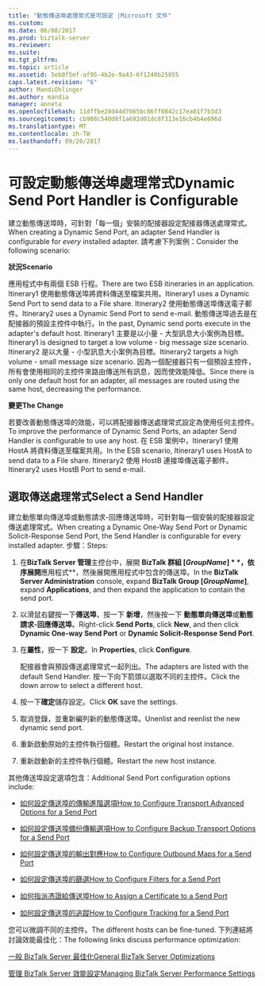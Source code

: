 ```yaml
---
title: "動態傳送埠處理常式是可設定 |Microsoft 文件"
ms.custom: 
ms.date: 06/08/2017
ms.prod: biztalk-server
ms.reviewer: 
ms.suite: 
ms.tgt_pltfrm: 
ms.topic: article
ms.assetid: 5eb8f5ef-af95-4b2e-9a43-6f1240b25855
caps.latest.revision: "6"
author: MandiOhlinger
ms.author: mandia
manager: anneta
ms.openlocfilehash: 11dffbe28d44d7665bc86ff0842c17ea01f7b3d3
ms.sourcegitcommit: cb908c540d8f1a692d01dc8f313e16cb4b4e696d
ms.translationtype: MT
ms.contentlocale: zh-TW
ms.lasthandoff: 09/20/2017
---
```

# <a name="dynamic-send-port-handler-is-configurable"></a><span data-ttu-id="04c8b-102">可設定動態傳送埠處理常式</span><span class="sxs-lookup"><span data-stu-id="04c8b-102">Dynamic Send Port Handler is Configurable</span></span>
<span data-ttu-id="04c8b-103">建立動態傳送埠時，可針對「每一個」安裝的配接器設定配接器傳送處理常式。</span><span class="sxs-lookup"><span data-stu-id="04c8b-103">When creating a Dynamic Send Port, an adapter Send Handler is configurable for *every* installed adapter.</span></span> <span data-ttu-id="04c8b-104">請考慮下列案例：</span><span class="sxs-lookup"><span data-stu-id="04c8b-104">Consider the following scenario:</span></span>  
  
 <span data-ttu-id="04c8b-105">**狀況**</span><span class="sxs-lookup"><span data-stu-id="04c8b-105">**Scenario**</span></span>  
  
 <span data-ttu-id="04c8b-106">應用程式中有兩個 ESB 行程。</span><span class="sxs-lookup"><span data-stu-id="04c8b-106">There are two ESB itineraries in an application.</span></span> <span data-ttu-id="04c8b-107">Itinerary1 使用動態傳送埠將資料傳送至檔案共用。</span><span class="sxs-lookup"><span data-stu-id="04c8b-107">Itinerary1 uses a Dynamic Send Port to send data to a File share.</span></span> <span data-ttu-id="04c8b-108">Itinerary2 使用動態傳送埠傳送電子郵件。</span><span class="sxs-lookup"><span data-stu-id="04c8b-108">Itinerary2 uses a Dynamic Send Port to send e-mail.</span></span> <span data-ttu-id="04c8b-109">動態傳送埠過去是在配接器的預設主控件中執行。</span><span class="sxs-lookup"><span data-stu-id="04c8b-109">In the past, Dynamic send ports execute in the adapter's default host.</span></span> <span data-ttu-id="04c8b-110">Itinerary1 主要是以小量 - 大型訊息大小案例為目標。</span><span class="sxs-lookup"><span data-stu-id="04c8b-110">Itinerary1 is designed to target a low volume - big message size scenario.</span></span> <span data-ttu-id="04c8b-111">Itinerary2 是以大量 - 小型訊息大小案例為目標。</span><span class="sxs-lookup"><span data-stu-id="04c8b-111">Itinerary2 targets a high volume - small message size scenario.</span></span> <span data-ttu-id="04c8b-112">因為一個配接器只有一個預設主控件，所有會使用相同的主控件來路由傳送所有訊息，因而使效能降低。</span><span class="sxs-lookup"><span data-stu-id="04c8b-112">Since there is only one default host for an adapter, all messages are routed using the same host, decreasing the performance.</span></span>  
  
 <span data-ttu-id="04c8b-113">**變更**</span><span class="sxs-lookup"><span data-stu-id="04c8b-113">**The Change**</span></span>  
  
 <span data-ttu-id="04c8b-114">若要改善動態傳送埠的效能，可以將配接器傳送處理常式設定為使用任何主控件。</span><span class="sxs-lookup"><span data-stu-id="04c8b-114">To improve the performance of Dynamic Send Ports, an adapter Send Handler is configurable to use any host.</span></span> <span data-ttu-id="04c8b-115">在 ESB 案例中，Itinerary1 使用 HostA 將資料傳送至檔案共用。</span><span class="sxs-lookup"><span data-stu-id="04c8b-115">In the ESB scenario, Itinerary1 uses HostA to send data to a File share.</span></span> <span data-ttu-id="04c8b-116">Itinerary2 使用 HostB 連接埠傳送電子郵件。</span><span class="sxs-lookup"><span data-stu-id="04c8b-116">Itinerary2 uses HostB Port to send e-mail.</span></span>  
  
## <a name="select-a-send-handler"></a><span data-ttu-id="04c8b-117">選取傳送處理常式</span><span class="sxs-lookup"><span data-stu-id="04c8b-117">Select a Send Handler</span></span>  
 <span data-ttu-id="04c8b-118">建立動態單向傳送埠或動態請求-回應傳送埠時，可針對每一個安裝的配接器設定傳送處理常式。</span><span class="sxs-lookup"><span data-stu-id="04c8b-118">When creating a Dynamic One-Way Send Port or Dynamic Solicit-Response Send Port, the Send Handler is configurable for every installed adapter.</span></span> <span data-ttu-id="04c8b-119">步驟：</span><span class="sxs-lookup"><span data-stu-id="04c8b-119">Steps:</span></span>  
  
1.  <span data-ttu-id="04c8b-120">在**BizTalk Server 管理**主控台中，展開 **BizTalk 群組 [*GroupName*] * *，依序展開**應用程式**，然後展開應用程式中包含的傳送埠。</span><span class="sxs-lookup"><span data-stu-id="04c8b-120">In the **BizTalk Server Administration** console, expand **BizTalk Group [*GroupName*]**, expand **Applications**, and then expand the application to contain the send port.</span></span>  
  
2.  <span data-ttu-id="04c8b-121">以滑鼠右鍵按一下**傳送埠**，按一下 **新增**，然後按一下 **動態單向傳送埠**或**動態請求-回應傳送埠**。</span><span class="sxs-lookup"><span data-stu-id="04c8b-121">Right-click **Send Ports**, click **New**, and then click **Dynamic One-way Send Port** or **Dynamic Solicit-Response Send Port**.</span></span>  
  
3.  <span data-ttu-id="04c8b-122">在**屬性**，按一下 **設定**。</span><span class="sxs-lookup"><span data-stu-id="04c8b-122">In  **Properties**, click **Configure**.</span></span>  
  
     <span data-ttu-id="04c8b-123">配接器會與預設傳送處理常式一起列出。</span><span class="sxs-lookup"><span data-stu-id="04c8b-123">The adapters are listed with the default Send Handler.</span></span> <span data-ttu-id="04c8b-124">按一下向下箭頭以選取不同的主控件。</span><span class="sxs-lookup"><span data-stu-id="04c8b-124">Click the down arrow to select a different host.</span></span>  
  
4.  <span data-ttu-id="04c8b-125">按一下**確定**儲存設定。</span><span class="sxs-lookup"><span data-stu-id="04c8b-125">Click **OK** save the settings.</span></span>  
  
5.  <span data-ttu-id="04c8b-126">取消登錄，並重新編列新的動態傳送埠。</span><span class="sxs-lookup"><span data-stu-id="04c8b-126">Unenlist and reenlist the new dynamic send port.</span></span>  
  
6.  <span data-ttu-id="04c8b-127">重新啟動原始的主控件執行個體。</span><span class="sxs-lookup"><span data-stu-id="04c8b-127">Restart the original host instance.</span></span>  
  
7.  <span data-ttu-id="04c8b-128">重新啟動新的主控件執行個體。</span><span class="sxs-lookup"><span data-stu-id="04c8b-128">Restart the new host instance.</span></span>  
  
 <span data-ttu-id="04c8b-129">其他傳送埠設定選項包含：</span><span class="sxs-lookup"><span data-stu-id="04c8b-129">Additional Send Port configuration options include:</span></span>  
  
-   [<span data-ttu-id="04c8b-130">如何設定傳送埠的傳輸進階選項</span><span class="sxs-lookup"><span data-stu-id="04c8b-130">How to Configure Transport Advanced Options for a Send Port</span></span>](http://go.microsoft.com/fwlink/p/?LinkId=267697)  
  
-   [<span data-ttu-id="04c8b-131">如何設定傳送埠備份傳輸選項</span><span class="sxs-lookup"><span data-stu-id="04c8b-131">How to Configure Backup Transport Options for a Send Port</span></span>](http://go.microsoft.com/fwlink/p/?LinkId=267698)  
  
-   [<span data-ttu-id="04c8b-132">如何設定傳送埠的輸出對應</span><span class="sxs-lookup"><span data-stu-id="04c8b-132">How to Configure Outbound Maps for a Send Port</span></span>](http://go.microsoft.com/fwlink/p/?LinkId=267699)  
  
-   [<span data-ttu-id="04c8b-133">如何設定傳送埠的篩選</span><span class="sxs-lookup"><span data-stu-id="04c8b-133">How to Configure Filters for a Send Port</span></span>](http://go.microsoft.com/fwlink/p/?LinkId=267700)  
  
-   [<span data-ttu-id="04c8b-134">如何指派憑證給傳送埠</span><span class="sxs-lookup"><span data-stu-id="04c8b-134">How to Assign a Certificate to a Send Port</span></span>](http://go.microsoft.com/fwlink/p/?LinkId=267701)  
  
-   [<span data-ttu-id="04c8b-135">如何設定傳送埠的追蹤</span><span class="sxs-lookup"><span data-stu-id="04c8b-135">How to Configure Tracking for a Send Port</span></span>](http://go.microsoft.com/fwlink/p/?LinkId=267702)  
  
 <span data-ttu-id="04c8b-136">您可以微調不同的主控件。</span><span class="sxs-lookup"><span data-stu-id="04c8b-136">The different hosts can be fine-tuned.</span></span> <span data-ttu-id="04c8b-137">下列連結將討論效能最佳化：</span><span class="sxs-lookup"><span data-stu-id="04c8b-137">The following links discuss performance optimization:</span></span>  
  
 [<span data-ttu-id="04c8b-138">一般 BizTalk Server 最佳化</span><span class="sxs-lookup"><span data-stu-id="04c8b-138">General BizTalk Server Optimizations</span></span>](http://go.microsoft.com/fwlink/p/?LinkId=267703)  
  
 [<span data-ttu-id="04c8b-139">管理 BizTalk Server 效能設定</span><span class="sxs-lookup"><span data-stu-id="04c8b-139">Managing BizTalk Server Performance Settings</span></span>](http://go.microsoft.com/fwlink/p/?LinkId=267704)